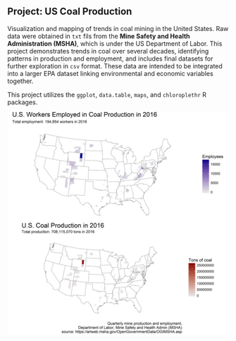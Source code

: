 ## Project: US Coal Production

Visualization and mapping of trends in coal mining in the United States. Raw data were obtained in `txt` fils from the **Mine Safety and Health Administration (MSHA)**, which is under the US Department of Labor. This project demonstrates trends in coal over several decades, identifying patterns in production and employment, and includes final datasets for further exploration in `csv` format. These data are intended to be integrated into a larger EPA dataset linking environmental and economic variables together.

This project utilizes the `ggplot`, `data.table`, `maps`, and `chloroplethr` R packages.


![](https://github.com/bramstone/Project-US-Coal-Production/blob/master/US%20Coal%20Production%20Map.png)
